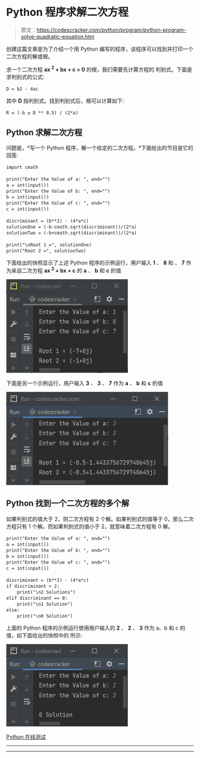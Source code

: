 # Python 程序求解二次方程

> 原文：<https://codescracker.com/python/program/python-program-solve-quadratic-equation.htm>

创建这篇文章是为了介绍一个用 Python 编写的程序，该程序可以找到并打印一个二次方程的解或根。

求一个二次方程 **ax <sup>2</sup> + bx + c = 0** 的根，我们需要先计算方程的 判别式。下面是求判别式的公式:

```
D = b2 - 4ac
```

其中 **D** 指判别式。找到判别式后，根可以计算如下:

```
R = (-b ± D ** 0.5) / (2*a)
```

## Python 求解二次方程

问题是，*写一个 Python 程序，解一个给定的二次方程。*下面给出的节目是它的 回答:

```
import cmath

print("Enter the Value of a: ", end="")
a = int(input())
print("Enter the Value of b: ", end="")
b = int(input())
print("Enter the Value of c: ", end="")
c = int(input())

discriminant = (b**2) - (4*a*c)
solutionOne = (-b-cmath.sqrt(discriminant))/(2*a)
solutionTwo = (-b+cmath.sqrt(discriminant))/(2*a)

print("\nRoot 1 =", solutionOne)
print("Root 2 =", solutionTwo)
```

下面给出的快照显示了上述 Python 程序的示例运行，用户输入 **1** 、 **8** 和 、 **7** 作为来自二次方程 **ax <sup>2</sup> + bx + c** 的 **a** 、 **b** 和 **c** 的值

![python solve quadratic equation](img/05f7af5bc024b0425cadeed0b880f436.png)

下面是另一个示例运行，用户输入 **3** 、 **3** 、 **7** 作为 **a** 、 **b** 和 **c** 的值

![solve quadratic equation in python](img/b5de9aca75524b3d68d843f16c45597d.png)

## Python 找到一个二次方程的多个解

如果判别式的值大于 2，则二次方程有 2 个解。如果判别式的值等于 0，那么二次方程只有 1 个解。而如果判别式的值小于 2，就意味着二次方程有 0 解。

```
print("Enter the Value of a: ", end="")
a = int(input())
print("Enter the Value of b: ", end="")
b = int(input())
print("Enter the Value of c: ", end="")
c = int(input())

discriminant = (b**2) - (4*a*c)
if discriminant > 2:
    print("\n2 Solutions")
elif discriminant == 0:
    print("\n1 Solution")
else:
    print("\n0 Solution")
```

上面的 Python 程序的示例运行使用用户输入的 **2** 、 **2** 、 **3** 作为 a、b 和 c 的值，如下面给出的快照中的 所示:

![python find number of solution of quadratic equation](img/69d547c8418777da45d3576b0ef0197c.png)

[Python 在线测试](/exam/showtest.php?subid=10)

* * *

* * *